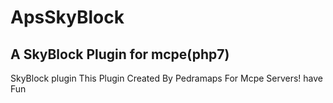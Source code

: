 # ApsSkyBlock
A SkyBlock Plugin for mcpe(php7)
------
SkyBlock plugin
This Plugin Created By Pedramaps For Mcpe Servers!
have Fun
 

